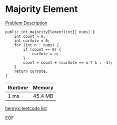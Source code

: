 # Majority Element
[Problem Description](https://leetcode.com/problems/majority-element/)

```
public int majorityElement(int[] nums) {
    int count = 0;
    int curVote = 0;
    for (int n : nums) {
        if (count == 0) {
            curVote = n;
        }
        count = count + (curVote == n ? 1 : -1);
    }
    return curVote;
}
```

| Runtime       | Memory     | 
| :------------- | :---------- |
| 1 ms | 45.4 MB	   |


[henryxi leetcode list](http://www.henryxi.com/leetcode)

EOF